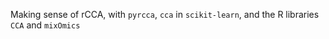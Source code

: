 Making sense of rCCA, with `pyrcca`, `cca` in `scikit-learn`, and the R libraries `CCA` and `mixOmics`
